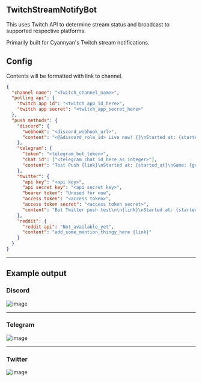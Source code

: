 ## TwitchStreamNotifyBot

This uses Twitch API to determine stream status and broadcast to supported respective platforms.

Primarily built for Cyannyan's Twitch stream notifications.

## Config

Contents will be formatted with link to channel.

```json
{
  "channel name": "<Twitch_channel_name>",
  "polling api": {
    "twitch app id": "<twitch_app_id_here>",
    "twitch app secret": "<twitch_app_secret_here>"
  },
  "push methods": {
    "discord": {
      "webhook": "<discord_webhook_url>",
      "content": "<@&discord_role_id> Live now! {}\nStarted at: {started_at}\nGame: {game_name}"
    },
    "telegram": {
      "token": "<telegram_bot_token>",
      "chat id": ["<telegram_chat_id_here_as_integer>"],
      "content": "Test Push {link}\nStarted at: {started_at}\nGame: {game_name}"
    },
    "twitter": {
      "api key": "<api key>",
      "api secret key": "<api secret key>",
      "bearer token": "Unused for now",
      "access token": "<access token>",
      "access token secret": "<access token secret>",
      "content": "Bot Twitter push test\n\n{link}\nStarted at: {started_at}\nGame: {game_name}"
    },
    "reddit": {
      "reddit api": "Not_available_yet",
      "content": "add_some_mention_thingy_here {link}"
    }
  }
}

```

---

## Example output

### Discord

  ![image](https://user-images.githubusercontent.com/26041217/127901726-b4a4333f-f900-4e3a-94c6-21b9b919b5cc.png)

---

### Telegram

  ![image](https://user-images.githubusercontent.com/26041217/127901680-96beb0c9-a9ff-4eb1-acf5-682dd8a76113.png)

---

### Twitter

  ![image](https://user-images.githubusercontent.com/26041217/127901434-e4528f97-7326-4bd0-ad7a-27b8c8c8f961.png)
